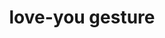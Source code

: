 ---
layout: people&body
title: love-you gesture
emoji: love_you_gesture
permalink: 🤟.html
image: assets/img/3moji/love_you_gesture.png
---